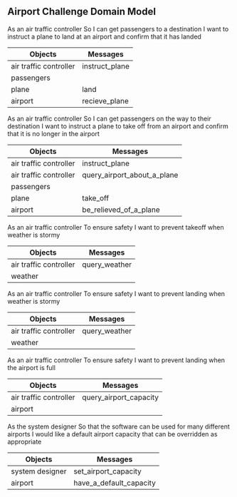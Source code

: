## Airport Challenge Domain Model

As an air traffic controller 
So I can get passengers to a destination 
I want to instruct a plane to land at an airport and confirm that it has landed 

Objects | Messages
------------|------------
air traffic controller	| instruct_plane
passengers	|
plane	| land
airport	| recieve_plane

As an air traffic controller 
So I can get passengers on the way to their destination 
I want to instruct a plane to take off from an airport and confirm that it is no longer in the airport

Objects | Messages
------------|------------
air traffic controller	| instruct_plane
air traffic controller	| query_airport_about_a_plane
passengers	|
plane	| take_off
airport	| be_relieved_of_a_plane

As an air traffic controller 
To ensure safety 
I want to prevent takeoff when weather is stormy 

Objects | Messages
------------|------------
air traffic controller	| query_weather 
weather	| 

As an air traffic controller 
To ensure safety 
I want to prevent landing when weather is stormy 

Objects | Messages
------------|------------
air traffic controller	| query_weather 
weather	|

As an air traffic controller 
To ensure safety 
I want to prevent landing when the airport is full 

Objects | Messages
------------|------------
air traffic controller	| query_airport_capacity 
airport	|

As the system designer
So that the software can be used for many different airports
I would like a default airport capacity that can be overridden as appropriate

Objects | Messages
------------|------------
system designer	| set_airport_capacity
airport	| have_a_default_capacity
